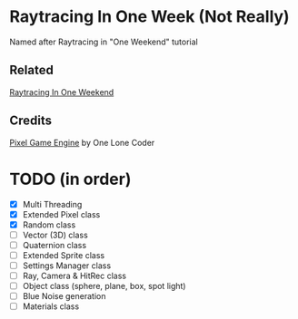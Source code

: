 # Raytracing In One Week (Not Really)
Named after Raytracing in "One Weekend" tutorial

## Related
[Raytracing In One Weekend](https://raytracing.github.io/books/RayTracingInOneWeekend.html)

## Credits
[Pixel Game Engine](https://github.com/OneLoneCoder/olcPixelGameEngine) by One Lone Coder

# TODO (in order)
- [x] Multi Threading
- [x] Extended Pixel class
- [x] Random class
- [ ] Vector (3D) class
- [ ] Quaternion class
- [ ] Extended Sprite class
- [ ] Settings Manager class
- [ ] Ray, Camera & HitRec class
- [ ] Object class (sphere, plane, box, spot light)
- [ ] Blue Noise generation
- [ ] Materials class

